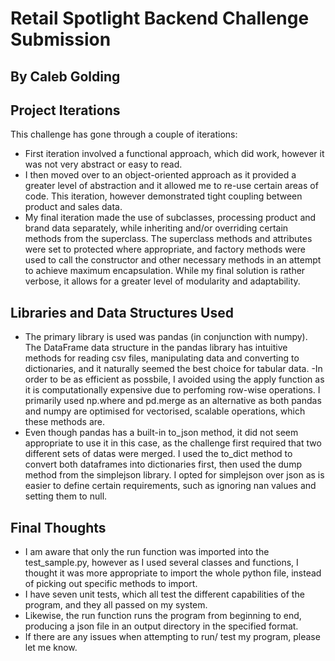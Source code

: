 # Retail Spotlight Backend Challenge Submission
## By Caleb Golding

## Project Iterations
This challenge has gone through a couple of iterations:
- First iteration involved a functional approach, which did work, however it was not very abstract or easy to read.
- I then moved over to an object-oriented approach as it provided a greater level of abstraction and it allowed me to re-use certain areas of code. This iteration, however demonstrated tight coupling between product and sales data.
- My final iteration made the use of subclasses, processing product and brand data separately, while inheriting and/or overriding certain methods from the superclass. The superclass methods and attributes were set to protected where appropriate, and factory methods were used to call the constructor and other necessary methods in an attempt to achieve maximum encapsulation. While my final solution is rather verbose, it allows for a greater level of modularity and adaptability.

## Libraries and Data Structures Used
- The primary library is used was pandas (in conjunction with numpy). The DataFrame data structure in the pandas library has intuitive methods for reading csv files, manipulating data and converting to dictionaries, and it naturally seemed the best choice for tabular data.
-In order to be as efficient as possbile, I avoided using the apply function as it is computationally expensive due to perfoming row-wise operations. I primarily used np.where and pd.merge as an alternative as both pandas and numpy are optimised for vectorised, scalable operations, which these methods are.
- Even though pandas has a built-in to_json method, it did not seem appropriate to use it in this case, as the challenge first required that two different sets of datas were merged. I used the to_dict method to convert both dataframes into dictionaries first, then used the dump method from the simplejson library. I opted for simplejson over json as is easier to define certain requirements, such as ignoring nan values and setting them to null.

## Final Thoughts
- I am aware that only the run function was imported into the test_sample.py, however as I used several classes and functions, I thought it was more appropriate to import the whole python file, instead of picking out specific methods to import.
- I have seven unit tests, which all test the different capabilities of the program, and they all passed on my system.
- Likewise, the run function runs the program from beginning to end, producing a json file in an output directory in the specified format.
- If there are any issues when attempting to run/ test my program, please let me know.
